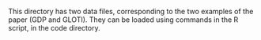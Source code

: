 This directory has two data files, corresponding to the two examples of the paper (GDP and GLOTI).  They can be loaded using commands in the R script, in the code directory.
